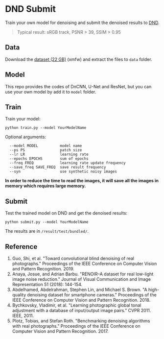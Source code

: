 # DND Submit

Train your own model for denoising and submit the denoised results to [DND](https://noise.visinf.tu-darmstadt.de/).

> Typical result: sRGB track, PSNR > 39, SSIM > 0.95

## Data

Download the [dataset (22 GB)](https://pan.baidu.com/s/13_P1OnSqjVYO2bsei_ZbvQ) (xmfw) and extract the files to `data` folder.

## Model

This repo provides the codes of DnCNN, U-Net and ResNet, but you can use your own model by add it to `model` folder.

## Train

Train your model:

```
python train.py --model YourModelName
```

Optional arguments:

```
  --model MODEL          model name
  --ps PS                patch size
  --lr LR                learning rate
  --epochs EPOCHS        sum of epochs
  --freq FREQ            learning rate update frequency
  --save_freq SAVE_FREQ  save result frequency
  --syn                  use synthetic noisy images
```

**In order to reduce the time to read the images, it will save all the images in memory which requires large memory.**

## Submit

Test the trained model on DND and get the denoised results:

```
python submit.py --model YourModelName
```

The results are in `/result/test/bundled/`.

## Reference

1. Guo, Shi, et al. "Toward convolutional blind denoising of real photographs." Proceedings of the IEEE Conference on Computer Vision and Pattern Recognition. 2019.
2. Anaya, Josue, and Adrian Barbu. "RENOIR–A dataset for real low-light image noise reduction." Journal of Visual Communication and Image Representation 51 (2018): 144-154.
3. Abdelhamed, Abdelrahman, Stephen Lin, and Michael S. Brown. "A high-quality denoising dataset for smartphone cameras." Proceedings of the IEEE Conference on Computer Vision and Pattern Recognition. 2018.
4. Bychkovsky, Vladimir, et al. "Learning photographic global tonal adjustment with a database of input/output image pairs." CVPR 2011. IEEE, 2011.
5. Plotz, Tobias, and Stefan Roth. "Benchmarking denoising algorithms with real photographs." Proceedings of the IEEE Conference on Computer Vision and Pattern Recognition. 2017.
